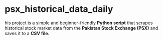# psx_historical_data_daily
his project is a simple and beginner-friendly **Python script** that scrapes historical stock market data from the **Pakistan Stock Exchange (PSX)** and saves it to a **CSV file**.
